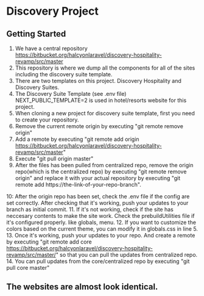 # Discovery Project

## Getting Started

1. We have a central repository https://bitbucket.org/halcyonlaravel/discovery-hospitality-revamp/src/master
2. This repository is where we dump all the components for all of the sites including the discovery suite template.
3. There are two templates on this project. Discovery Hospitality and Discovery Suites.
4. The Discovery Suite Template (see .env file) NEXT_PUBLIC_TEMPLATE=2 is used in hotel/resorts website for this project.
5. When cloning a new project for discovery suite template, first you need to create your repository.
6. Remove the current remote origin by executing "git remote remove origin"
7. Add a remote by executing "git remote add origin https://bitbucket.org/halcyonlaravel/discovery-hospitality-revamp/src/master"
8. Execute "git pull origin master"
9. After the files has been pulled from centralized repo, remove the origin repo(which is the centralized repo) by executing "git remote remove origin" and replace it with your actual repository by executing "git remote add https://the-link-of-your-repo-branch".

10: After the origin repo has been set, check the .env file if the config are set correctly. After checking that it's working, push your updates to your branch as initial commit. 11. If it's not working, check if the site has neccesary contents to make the site work. Check the prebuildUtilities file if it's configured properly. like globals, menu. 12. If you want to customize the colors based on the current theme, you can modify it in globals.css in line 5. 13. Once it's working, push your updates to your repo. And create a remote by executing "git remote add core https://bitbucket.org/halcyonlaravel/discovery-hospitality-revamp/src/master/" so that you can pull the updates from centralized repo. 14. You can pull updates from the core/centralized repo by executing "git pull core master"

## The websites are almost look identical.
